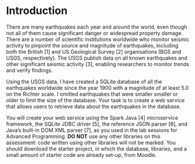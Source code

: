 # Introduction

There are many earthquakes each year and around the world, even though not all of them cause
significant danger or widespread property damage. There are a number of scientific institutions
worldwide who monitor seismic activity to pinpoint the source and magnitude of earthquakes,
including both the British [1] and US Geological Survey [2] organisations (BGS and USGS,
respectively). The USGS publish data on all known earthquakes and other significant seismic activity
[3], enabling researchers to monitor trends and verify findings.

Using the USGS data, I have created a SQLite database of all the earthquakes worldwide since the
year 1900 with a magnitude of at least 5.0 on the Richter scale. I omitted earthquakes that were
smaller smaller or older to limit the size of the database. Your task is to create a web service that
allows users to retrieve data about the earthquakes in the database.

You will create your web service using the Spark Java [4] microservice framework, the SQLite JDBC
driver [5], the reference JSON parser [6], and Java’s built-in DOM XML parser [7], as you used in the
lab sessions for Advanced Programming. **DO NOT** use any other libraries on this assessment: code
written using other libraries will not be marked. You should download the starter project, in which
the database, libraries, and a small amount of starter code are already set-up, from Moodle.
